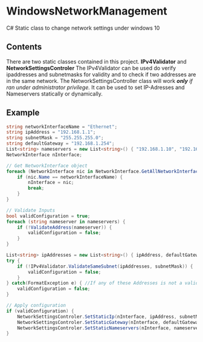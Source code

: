 # WindowsNetworkManagement
 C# Static class to change network settings under windows 10

## Contents
 There are two static classes contained in this project. **IPv4Validator** and **NetworkSettingsControler**
 The IPv4Validator can be used do verify ipaddresses and subnetmasks for validity and to check if two addresses are in the same network.
 The NetworkSettingsController class will work ***only** if ran under administrator privilege.* It can be used to set IP-Adresses and Nameservers statically or dynamically.

## Example
```C#
string networkInterfaceName = "Ethernet";
string ipAddress = "192.168.1.1";
string subnetMask = "255.255.255.0";
string defaultGateway = "192.168.1.254";
List<string> nameservers = new List<string>() { "192.168.1.10", "192.168.1.11" };
NetworkInterface nInterface;

// Get NetworkInterface object
foreach (NetworkInterface nic in NetworkInterface.GetAllNetworkInterfaces()) {
    if (nic.Name == networkInterfaceName) {
        nInterface = nic;
        break;
    }
}

// Validate Inputs
bool validConfiguration = true;
foreach (string nameserver in nameservers) {
    if (!ValidateAddress(nameserver)) {
        validConfiguration = false;
    }
}

List<string> ipAddresses = new List<string>() { ipAddress, defaultGateway };
try {
    if (!IPv4Validator.ValidateSameSubnet(ipAddresses, subnetMask)) {
        validConfiguration = false;
    }
} catch(FormatException e) { //If any of these Addresses is not a valid ipv4 address, this exception will be raised
    validConfiguration = false;
}

// Apply configuration
if (validConfiguration) {
    NetworkSettingsControler.SetStaticIp(nInterface, ipAddress, subnetMask);
    NetworkSettingsControler.SetStaticGateway(nInterface, defaultGateway);
    NetworkSettingsControler.SetStaticNameservers(nInterface, nameservers);
}
```